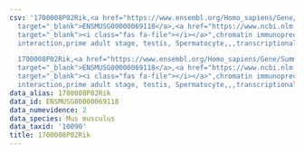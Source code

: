 ```yaml
---
csv: '1700008P02Rik,<a href="https://www.ensembl.org/Homo_sapiens/Gene/Summary?db=core;g=ENSMUSG00000069118"
  target="_blank">ENSMUSG00000069118</a>,<a href="https://www.ncbi.nlm.nih.gov/pubmed/25450459"
  target="_blank"><i class="fas fa-file"></i></a>",chromatin immunoprecipitation assay,direct
  interaction,prime adult stage, testis, Spermatocyte,,,transcriptional regulation,

  1700008P02Rik,<a href="https://www.ensembl.org/Homo_sapiens/Gene/Summary?db=core;g=ENSMUSG00000069118"
  target="_blank">ENSMUSG00000069118</a>,<a href="https://www.ncbi.nlm.nih.gov/pubmed/25450459"
  target="_blank"><i class="fas fa-file"></i></a>",chromatin immunoprecipitation assay,direct
  interaction,prime adult stage, testis, Spermatocyte,,,transcriptional regulation,'
data_alias: 1700008P02Rik
data_id: ENSMUSG00000069118
data_numevidence: 2
data_species: Mus musculus
data_taxid: '10090'
title: 1700008P02Rik
---
```

